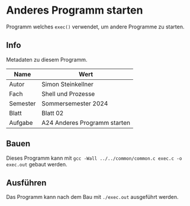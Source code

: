 # Anderes Programm starten

Programm welches `exec()` verwendet, um andere Programme zu starten.

## Info

Metadaten zu diesem Programm.

| Name     | Wert                         |
|----------|------------------------------|
| Autor    | Simon Steinkellner           |
| Fach     | Shell und Prozesse           |
| Semester | Sommersemester 2024          |
| Blatt    | Blatt 02                     |
| Aufgabe  | A24 Anderes Programm starten |

## Bauen

Dieses Programm kann mit `gcc -Wall ../../common/common.c exec.c -o exec.out` gebaut werden.

## Ausführen

Das Programm kann nach dem Bau mit `./exec.out` ausgeführt werden.
